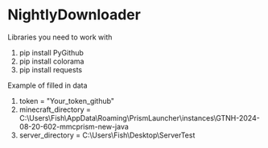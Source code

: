 # NightlyDownloader

Libraries you need to work with

1) pip install PyGithub
2) pip install colorama
3) pip install requests

Example of filled in data

1) token = "Your_token_github"
2) minecraft_directory = C:\Users\Fish\AppData\Roaming\PrismLauncher\instances\GTNH-2024-08-20-602-mmcprism-new-java
3) server_directory = C:\Users\Fish\Desktop\ServerTest
